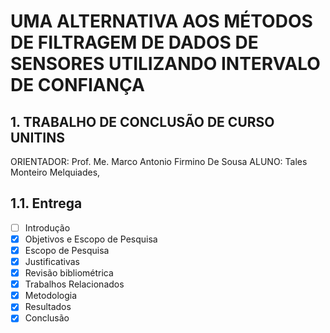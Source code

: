 # UMA ALTERNATIVA AOS MÉTODOS DE FILTRAGEM DE DADOS DE SENSORES UTILIZANDO INTERVALO DE CONFIANÇA
## 1. TRABALHO DE CONCLUSÃO DE CURSO UNITINS
ORIENTADOR: Prof. Me. Marco Antonio Firmino De Sousa
ALUNO: Tales Monteiro Melquiades,

## 1.1. Entrega

- [ ] Introdução
- [X] Objetivos e Escopo de Pesquisa
- [X] Escopo de Pesquisa
- [X] Justificativas
- [X] Revisão bibliométrica
- [X] Trabalhos Relacionados
- [X] Metodologia
- [X] Resultados
- [X] Conclusão
